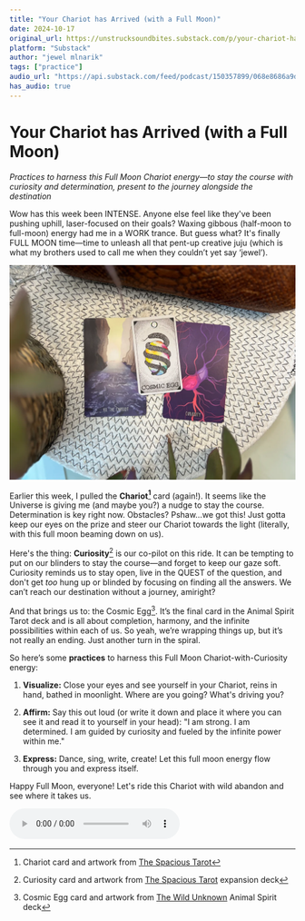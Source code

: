 ```yaml
---
title: "Your Chariot has Arrived (with a Full Moon)"
date: 2024-10-17
original_url: https://unstrucksoundbites.substack.com/p/your-chariot-has-arrived-with-a-full
platform: "Substack"
author: "jewel mlnarik"
tags: ["practice"]
audio_url: "https://api.substack.com/feed/podcast/150357899/068e8686a9d84e201ebfdc6ef6a24929.mp3"
has_audio: true
---
```


# Your Chariot has Arrived (with a Full Moon)

*Practices to harness this Full Moon Chariot energy&#8212;to stay the course with curiosity and determination, present to the journey alongside the destination*

Wow has this week been INTENSE. Anyone else feel like they've been pushing uphill, laser-focused on their goals? Waxing gibbous (half-moon to full-moon) energy had me in a WORK trance. But guess what? It's finally FULL MOON time—time to unleash all that pent-up creative juju (which is what my brothers used to call me when they couldn’t yet say ‘jewel’).

![Featured image](images/2024-10-17-cosmic-egg.webp)

Earlier this week, I pulled the **Chariot[^1]** card (again!). It seems like the Universe is giving me (and maybe you?) a nudge to stay the course. Determination is key right now. Obstacles? Pshaw…we got this! Just gotta keep our eyes on the prize and steer our Chariot towards the light (literally, with this full moon beaming down on us).

Here's the thing: **Curiosity**[^2] is our co-pilot on this ride. It can be tempting to put on our blinders to stay the course—and forget to keep our gaze soft. Curiosity reminds us to stay open, live in the QUEST of the question, and don't get _too_ hung up or blinded by focusing on finding all the answers. We can’t reach our destination without a journey, amiright?

And that brings us to: the Cosmic Egg[^3]. It’s the final card in the Animal Spirit Tarot deck and is all about completion, harmony, and the infinite possibilities within each of us. So yeah, we’re wrapping things up, but it’s not really an ending. Just another turn in the spiral.

So here’s some **practices** to harness this Full Moon Chariot-with-Curiosity energy:

1.  **Visualize:** Close your eyes and see yourself in your Chariot, reins in hand, bathed in moonlight. Where are you going? What's driving you?
    
2.  **Affirm:** Say this out loud (or write it down and place it where you can see it and read it to yourself in your head): "I am strong. I am determined. I am guided by curiosity and fueled by the infinite power within me."
    
3.  **Express:** Dance, sing, write, create! Let this full moon energy flow through you and express itself.
    
Happy Full Moon, everyone! Let's ride this Chariot with wild abandon and see where it takes us.

[^1]: Chariot card and artwork from [The Spacious Tarot](https://thespacioustarot.com/)

[^2]: Curiosity card and artwork from [The Spacious Tarot](https://thespacioustarot.com/) expansion deck

[^3]: Cosmic Egg card and artwork from [The Wild Unknown](https://kimkrans.com/the-wild-unknown) Animal Spirit deck

<audio controls="controls">
  <source type="audio/mp3" src="https://api.substack.com/feed/podcast/150357899/068e8686a9d84e201ebfdc6ef6a24929.mp3"></source>
  <p>https://api.substack.com/feed/podcast/150357899/068e8686a9d84e201ebfdc6ef6a24929.mp3</p>
</audio>
